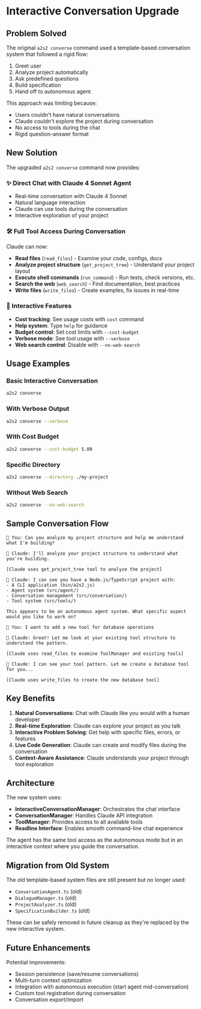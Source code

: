 # Interactive Conversation Upgrade

## Problem Solved

The original `a2s2 converse` command used a template-based conversation system that followed a rigid flow:
1. Greet user
2. Analyze project automatically
3. Ask predefined questions
4. Build specification
5. Hand off to autonomous agent

This approach was limiting because:
- Users couldn't have natural conversations
- Claude couldn't explore the project during conversation
- No access to tools during the chat
- Rigid question-answer format

## New Solution

The upgraded `a2s2 converse` command now provides:

### ✨ Direct Chat with Claude 4 Sonnet Agent
- Real-time conversation with Claude 4 Sonnet
- Natural language interaction
- Claude can use tools during the conversation
- Interactive exploration of your project

### 🛠️ Full Tool Access During Conversation
Claude can now:
- **Read files** (`read_files`) - Examine your code, configs, docs
- **Analyze project structure** (`get_project_tree`) - Understand your project layout
- **Execute shell commands** (`run_command`) - Run tests, check versions, etc.
- **Search the web** (`web_search`) - Find documentation, best practices
- **Write files** (`write_files`) - Create examples, fix issues in real-time

### 🎯 Interactive Features
- **Cost tracking**: See usage costs with `cost` command
- **Help system**: Type `help` for guidance
- **Budget control**: Set cost limits with `--cost-budget`
- **Verbose mode**: See tool usage with `--verbose`
- **Web search control**: Disable with `--no-web-search`

## Usage Examples

### Basic Interactive Conversation
```bash
a2s2 converse
```

### With Verbose Output
```bash
a2s2 converse --verbose
```

### With Cost Budget
```bash
a2s2 converse --cost-budget 5.00
```

### Specific Directory
```bash
a2s2 converse --directory ./my-project
```

### Without Web Search
```bash
a2s2 converse --no-web-search
```

## Sample Conversation Flow

```
💭 You: Can you analyze my project structure and help me understand what I'm building?

🤖 Claude: I'll analyze your project structure to understand what you're building.

[Claude uses get_project_tree tool to analyze the project]

🤖 Claude: I can see you have a Node.js/TypeScript project with:
- A CLI application (bin/a2s2.js)
- Agent system (src/agent/)
- Conversation management (src/conversation/)
- Tool system (src/tools/)

This appears to be an autonomous agent system. What specific aspect would you like to work on?

💭 You: I want to add a new tool for database operations

🤖 Claude: Great! Let me look at your existing tool structure to understand the pattern.

[Claude uses read_files to examine ToolManager and existing tools]

🤖 Claude: I can see your tool pattern. Let me create a database tool for you...

[Claude uses write_files to create the new database tool]
```

## Key Benefits

1. **Natural Conversations**: Chat with Claude like you would with a human developer
2. **Real-time Exploration**: Claude can explore your project as you talk
3. **Interactive Problem Solving**: Get help with specific files, errors, or features
4. **Live Code Generation**: Claude can create and modify files during the conversation
5. **Context-Aware Assistance**: Claude understands your project through tool exploration

## Architecture

The new system uses:
- **InteractiveConversationManager**: Orchestrates the chat interface
- **ConversationManager**: Handles Claude API integration
- **ToolManager**: Provides access to all available tools
- **Readline Interface**: Enables smooth command-line chat experience

The agent has the same tool access as the autonomous mode but in an interactive context where you guide the conversation.

## Migration from Old System

The old template-based system files are still present but no longer used:
- `ConversationAgent.ts` (old)
- `DialogueManager.ts` (old)
- `ProjectAnalyzer.ts` (old)
- `SpecificationBuilder.ts` (old)

These can be safely removed in future cleanup as they're replaced by the new interactive system.

## Future Enhancements

Potential improvements:
- Session persistence (save/resume conversations)
- Multi-turn context optimization
- Integration with autonomous execution (start agent mid-conversation)
- Custom tool registration during conversation
- Conversation export/import
